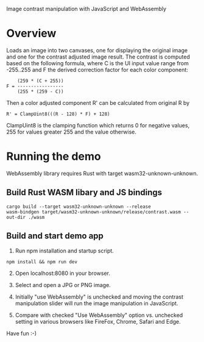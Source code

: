 Image contrast manipulation with JavaScript and WebAssembly

# Overview

Loads an image into two canvases, one for displaying the original image
and one for the contrast adjusted image result.
The contrast is computed based on the following formula, where C is the
UI input value range from -255..255 and F the derived correction factor for
each color component:

```
    (259 * (C + 255))
F = -----------------
    (255 * (259 - C))
```

Then a color adjusted component R' can be calculated from original R by

```
R' = ClampUint8(((R - 128) * F) + 128)
```

ClampUint8 is the clamping function which returns 0 for negative values, 255 for values greater 255 and the value otherwise.

# Running the demo

WebAssembly library requires Rust with target wasm32-unknown-unknown.

## Build Rust WASM libary and JS bindings

```
cargo build --target wasm32-unknown-unknown --release
wasm-bindgen target/wasm32-unknown-unknown/release/contrast.wasm --out-dir ./wasm
```

## Build and start demo app

1. Run npm installation and startup script.

```
npm install && npm run dev
```

2. Open localhost:8080 in your browser.

3. Select and open a JPG or PNG image.

4. Initially "use WebAssembly" is unchecked and moving the contrast manipulation slider will run the image manipulation in JavaScript.

5. Compare with checked "Use WebAssembly" option vs. unchecked setting in various browsers like FireFox, Chrome, Safari and Edge.

Have fun :-)